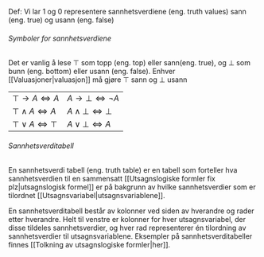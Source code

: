 Def:
Vi lar $1$ og $0$ representere sannhetsverdiene (eng. truth values) sann (eng. true) og usann (eng. false)

###### Symboler for sannhetsverdiene
Det er vanlig å lese $\top$ som topp (eng. top) eller sann(eng. true), og $\bot$ som bunn (eng. bottom) eller usann (eng. false). Enhver [[Valuasjoner|valuasjon]] må gjøre $\top$ sann og $\bot$ usann

|                                      |                                           |
| ------------------------------------ | ----------------------------------------- |
| $\top\rightarrow A\Leftrightarrow A$ | $A\rightarrow \bot\Leftrightarrow \neg A$ |
| $\top\wedge A\Leftrightarrow A$      | $A\wedge \bot\Leftrightarrow \bot$        |
| $\top\vee A\Leftrightarrow \top$     | $A\vee \bot\Leftrightarrow A$             |

###### Sannhetsverditabell
En sannhetsverdi tabell (eng. truth table) er en tabell som forteller hva sannhetsverdien til en sammensatt [[Utsagnslogiske formler fix plz|utsagnslogisk formel]] er på bakgrunn av hvilke sannhetsverdier som er tilordnet [[Utsagnsvariabel|utsagnsvariablene]].

En sannhetsverditabell består av kolonner ved siden av hverandre og rader etter hverandre. Helt til venstre er kolonner for hver utsagnsvariabel, der disse tildeles sannhetsverdier, og hver rad representerer én tilordning av sannhetsverdier til utsagnsvariablene. Eksempler på sannhetsverditabeller finnes [[Tolkning av utsagnslogiske formler|her]].
